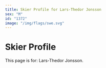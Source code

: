 ```yaml
---
title: Skier Profile for Lars-Thedor Jonsson
sex: "M"
id: "1372"
image: "/img/flags/swe.svg" 
---
```


# Skier Profile

This page is for: Lars-Thedor Jonsson.
    